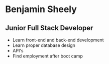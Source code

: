# Benjamin Sheely

## Junior Full Stack Developer

- Learn front-end and back-end development
- Learn proper database design
- API's
- Find employment after boot camp
